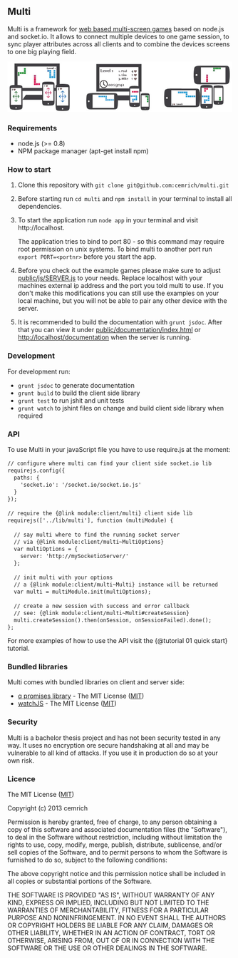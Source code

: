 ## Multi ##

Multi is a framework for [web based multi-screen games](http://christine-coenen.de/blog/2013/11/14/web-based-multi-screen-games/) based on node.js and socket.io.
It allows to connect multiple devices to one game session, to sync player attributes across all clients and to combine the devices screens to one big playing field.

<img src="../img/banner.jpg" style="max-width:100%;"></img>

### Requirements ###
- node.js (>= 0.8)
- NPM package manager (apt-get install npm)

### How to start ###
1. Clone this repository with `git clone git@github.com:cemrich/multi.git`

1. Before starting run `cd multi` and `npm install` in your terminal to install all dependencies.

1. To start the application run `node app` in your terminal and visit http://localhost. 

   The application tries to bind to port 80 - so this command may require root permission on unix systems. To bind multi to another port run `export PORT=<portnr>` before you start the app.

1. Before you check out the example games please make sure to adjust [public/js/SERVER.js](public/js/SERVER.js) to your needs. Replace localhost with your machines external ip address and the port you told multi to use. If you don't make this modifications you can still use the examples on your local machine, but you will not be able to pair any other device with the server.

1. It is recommended to build the documentation with `grunt jsdoc`. After that you can view it under [public/documentation/index.html](public/documentation) or [http://localhost/documentation](http://localhost/documentation) when the server is running.

### Development ###

For development run:

- `grunt jsdoc` to generate documentation
- `grunt build` to build the client side library
- `grunt test` to run jshit and unit tests
- `grunt watch` to jshint files on change and build client side library when required

### API ###
To use Multi in your javaScript file you have to use require.js at the moment:

    // configure where multi can find your client side socket.io lib
    requirejs.config({
      paths: {
        'socket.io': '/socket.io/socket.io.js'
      }
    });
    
    // require the {@link module:client/multi} client side lib
    requirejs(['../lib/multi'], function (multiModule) {
      
      // say multi where to find the running socket server
      // via {@link module:client/multi~MultiOptions}
      var multiOptions = {
        server: 'http://mySocketioServer/'
      };
      
      // init multi with your options 
      // a {@link module:client/multi~Multi} instance will be returned
      var multi = multiModule.init(multiOptions);
      
      // create a new session with success and error callback
      // see: {@link module:client/multi~Multi#createSession}
      multi.createSession().then(onSession, onSessionFailed).done();
    };

For more examples of how to use the API visit the {@tutorial 01 quick start} tutorial.

### Bundled libraries ###
Multi comes with bundled libraries on client and server side:

- [q promises library](https://github.com/kriskowal/q) - The MIT License ([MIT])
- [watchJS](https://github.com/melanke/Watch.JS) - The MIT License ([MIT])

[MIT]: http://opensource.org/licenses/MIT

### Security ###
Multi is a bachelor thesis project and has not been security tested in any way. It uses no encryption ore secure handshaking at all and may be vulnerable to all kind of attacks. If you use it in production do so at your own risk.

### Licence ###

The MIT License ([MIT])

Copyright (c) 2013 cemrich

Permission is hereby granted, free of charge, to any person obtaining a copy
of this software and associated documentation files (the "Software"), to deal
in the Software without restriction, including without limitation the rights
to use, copy, modify, merge, publish, distribute, sublicense, and/or sell
copies of the Software, and to permit persons to whom the Software is
furnished to do so, subject to the following conditions:

The above copyright notice and this permission notice shall be included in
all copies or substantial portions of the Software.

THE SOFTWARE IS PROVIDED "AS IS", WITHOUT WARRANTY OF ANY KIND, EXPRESS OR
IMPLIED, INCLUDING BUT NOT LIMITED TO THE WARRANTIES OF MERCHANTABILITY,
FITNESS FOR A PARTICULAR PURPOSE AND NONINFRINGEMENT. IN NO EVENT SHALL THE
AUTHORS OR COPYRIGHT HOLDERS BE LIABLE FOR ANY CLAIM, DAMAGES OR OTHER
LIABILITY, WHETHER IN AN ACTION OF CONTRACT, TORT OR OTHERWISE, ARISING FROM,
OUT OF OR IN CONNECTION WITH THE SOFTWARE OR THE USE OR OTHER DEALINGS IN
THE SOFTWARE.
